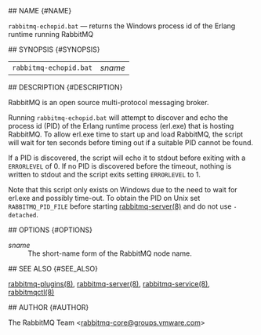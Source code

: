 <div class="manual-text">
  <section class="Sh">
## NAME {#NAME}
    <p class="Pp"><code class="Nm">rabbitmq-echopid.bat</code> — <span class="Nd">returns the Windows process id of the Erlang runtime running RabbitMQ</span></p>
  </section>
  <section class="Sh">
## SYNOPSIS {#SYNOPSIS}
    <table class="Nm">
      <tr>
        <td><code class="Nm">rabbitmq-echopid.bat</code></td>
        <td><var class="Ar">sname</var></td>
      </tr>
    </table>
  </section>
  <section class="Sh">
## DESCRIPTION {#DESCRIPTION}
    <p class="Pp">RabbitMQ is an open source multi-protocol messaging broker.</p>
    <p class="Pp">Running <code class="Nm">rabbitmq-echopid.bat</code> will attempt to discover and echo the process id (PID) of the Erlang runtime process (<span class="Pa">erl.exe</span>) that is hosting RabbitMQ. To allow <span class="Pa">erl.exe</span> time to start up and load RabbitMQ, the script will wait for ten seconds before timing out if a suitable PID cannot be found.</p>
    <p class="Pp">If a PID is discovered, the script will echo it to stdout before exiting with a <code class="Ev">ERRORLEVEL</code> of 0. If no PID is discovered before the timeout, nothing is written to stdout and the script exits setting <code class="Ev">ERRORLEVEL</code> to 1.</p>
    <p class="Pp">Note that this script only exists on Windows due to the need to wait for <span class="Pa">erl.exe</span> and possibly time-out. To obtain the PID on Unix set <code class="Ev">RABBITMQ_PID_FILE</code> before starting <a class="Xr" href="rabbitmq-server.8.html">rabbitmq-server(8)</a> and do not use <code class="Fl">-detached</code>.</p>
  </section>
  <section class="Sh">
## OPTIONS {#OPTIONS}
    <dl class="Bl-tag">
      <dt><var class="Ar">sname</var></dt>
      <dd>The short-name form of the RabbitMQ node name.</dd>
    </dl>
  </section>
  <section class="Sh">
## SEE ALSO {#SEE_ALSO}
    <p class="Pp"><a class="Xr" href="rabbitmq-plugins.8.html">rabbitmq-plugins(8)</a>, <a class="Xr" href="rabbitmq-server.8.html">rabbitmq-server(8)</a>, <a class="Xr" href="rabbitmq-service.8.html">rabbitmq-service(8)</a>, <a class="Xr" href="rabbitmqctl.8.html">rabbitmqctl(8)</a></p>
  </section>
  <section class="Sh">
## AUTHOR {#AUTHOR}
    <p class="Pp"><span class="An">The RabbitMQ Team</span> &lt;<a class="Mt" href="mailto:rabbitmq-core@groups.vmware.com">rabbitmq-core@groups.vmware.com</a>&gt;</p>
  </section>
</div>
